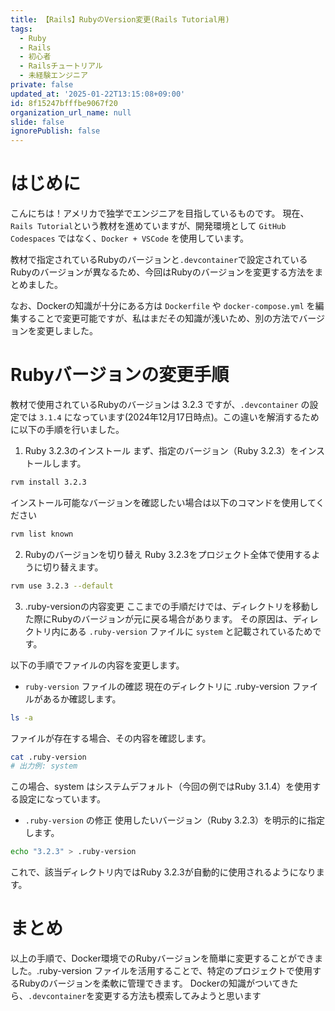 ```yaml
---
title: 【Rails】RubyのVersion変更(Rails Tutorial用)
tags:
  - Ruby
  - Rails
  - 初心者
  - Railsチュートリアル
  - 未経験エンジニア
private: false
updated_at: '2025-01-22T13:15:08+09:00'
id: 8f15247bfffbe9067f20
organization_url_name: null
slide: false
ignorePublish: false
---
```

# はじめに
こんにちは！アメリカで独学でエンジニアを目指しているものです。
現在、`Rails Tutorial`という教材を進めていますが、開発環境として `GitHub Codespaces` ではなく、`Docker + VSCode` を使用しています。

教材で指定されているRubyのバージョンと`.devcontainer`で設定されているRubyのバージョンが異なるため、今回はRubyのバージョンを変更する方法をまとめました。

なお、Dockerの知識が十分にある方は `Dockerfile` や `docker-compose.yml` を編集することで変更可能ですが、私はまだその知識が浅いため、別の方法でバージョンを変更しました。

# Rubyバージョンの変更手順
教材で使用されているRubyのバージョンは 3.2.3 ですが、`.devcontainer` の設定では `3.1.4` になっています(2024年12月17日時点)。この違いを解消するために以下の手順を行いました。

1. Ruby 3.2.3のインストール
まず、指定のバージョン（Ruby 3.2.3）をインストールします。

```bash
rvm install 3.2.3
```

インストール可能なバージョンを確認したい場合は以下のコマンドを使用してください
```bash
rvm list known
```
2. Rubyのバージョンを切り替え
Ruby 3.2.3をプロジェクト全体で使用するように切り替えます。

```bash
rvm use 3.2.3 --default
```
3. .ruby-versionの内容変更
ここまでの手順だけでは、ディレクトリを移動した際にRubyのバージョンが元に戻る場合があります。
その原因は、ディレクトリ内にある `.ruby-version` ファイルに `system` と記載されているためです。

以下の手順でファイルの内容を変更します。

* `ruby-version` ファイルの確認
現在のディレクトリに .ruby-version ファイルがあるか確認します。
```bash
ls -a
```
ファイルが存在する場合、その内容を確認します。

```bash
cat .ruby-version
# 出力例: system
```
この場合、system はシステムデフォルト（今回の例ではRuby 3.1.4）を使用する設定になっています。
* `.ruby-version` の修正
使用したいバージョン（Ruby 3.2.3）を明示的に指定します。
```bash
echo "3.2.3" > .ruby-version
```
これで、該当ディレクトリ内ではRuby 3.2.3が自動的に使用されるようになります。

# まとめ
以上の手順で、Docker環境でのRubyバージョンを簡単に変更することができました。.ruby-version ファイルを活用することで、特定のプロジェクトで使用するRubyのバージョンを柔軟に管理できます。
Dockerの知識がついてきたら、`.devcontainer`を変更する方法も模索してみようと思います
